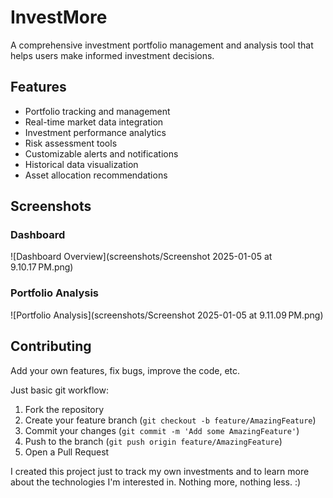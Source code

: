 # InvestMore

A comprehensive investment portfolio management and analysis tool that helps users make informed investment decisions.

## Features

- Portfolio tracking and management
- Real-time market data integration
- Investment performance analytics
- Risk assessment tools
- Customizable alerts and notifications
- Historical data visualization
- Asset allocation recommendations

## Screenshots

### Dashboard
![Dashboard Overview](screenshots/Screenshot 2025-01-05 at 9.10.17 PM.png)

### Portfolio Analysis
![Portfolio Analysis](screenshots/Screenshot 2025-01-05 at 9.11.09 PM.png)

## Contributing

Add your own features, fix bugs, improve the code, etc.

Just basic git workflow:
1. Fork the repository
2. Create your feature branch (`git checkout -b feature/AmazingFeature`)
3. Commit your changes (`git commit -m 'Add some AmazingFeature'`)
4. Push to the branch (`git push origin feature/AmazingFeature`)
5. Open a Pull Request


I created this project just to track my own investments and to learn more about the technologies I'm interested in. Nothing more, nothing less. :)